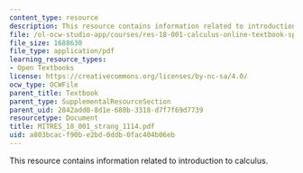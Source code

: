 ```yaml
---
content_type: resource
description: This resource contains information related to introduction to calculus.
file: /ol-ocw-studio-app/courses/res-18-001-calculus-online-textbook-spring-2005/a803bcacf90be2bd0ddb0fac404b06eb_MITRES_18_001_strang_1114.pdf
file_size: 1688630
file_type: application/pdf
learning_resource_types:
- Open Textbooks
license: https://creativecommons.org/licenses/by-nc-sa/4.0/
ocw_type: OCWFile
parent_title: Textbook
parent_type: SupplementalResourceSection
parent_uid: 2842add0-8d1e-680b-3318-d7f7f69d7739
resourcetype: Document
title: MITRES_18_001_strang_1114.pdf
uid: a803bcac-f90b-e2bd-0ddb-0fac404b06eb
---
```

This resource contains information related to introduction to calculus.